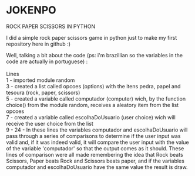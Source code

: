 # JOKENPO
ROCK PAPER SCISSORS IN PYTHON

I did a simple rock paper scissors game in python just to make my first repository here in github :)

Well, talking a bit about the code (ps: i'm brazillian so the variables in the code are actually in portuguese) : <br /> <br />
Lines <br /> 
    1 - imported module random <br />
    3 - created a list called opcoes (options) with the itens pedra, papel and tesoura (rock, paper, scissors) <br />
    5 - created a variable called computador (computer) wich, by the function choice() from the module random, receives a aleatory item from the list opcoes <br />
    7 - created a variable called escolhaDoUsuario (user choice) wich will receive the user choice from the list <br />
  9 - 24 - In these lines the variables computador and escolhaDoUsuario will pass through a series of comparisons to determine if the user input was valid and, if it was   indeed valid, it will compare the user input with the value of the variable 'computador' so that the output comes as it should. These lines of comparison were all    made remembering the idea that Rock beats Scissors, Paper beats Rock and Scissors beats paper, and if the variables computador and escolhaDoUsuario have the same     value the result is draw. <br />
